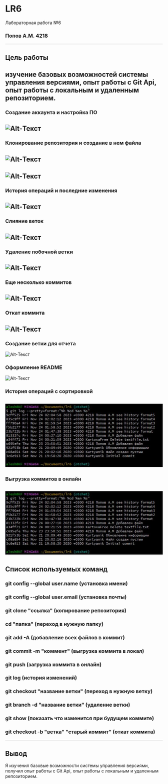 # LR6
Лабораторная работа №6
### Попов А.М. 4218
---------
## Цель работы
изучение базовых возможностей системы управления версиями, опыт работы с Git Api, опыт работы с локальным и удаленным репозиторием.
---------
### Создание аккаунта и настройка ПО
![Alt-Текст](https://github.com/KartoxaFree/LR6/blob/otchet/screenshots/s1.jpeg?raw=true "1-4")
---------
### Клонирование репозитория и создание в нем файла
![Alt-Текст](https://github.com/KartoxaFree/LR6/blob/otchet/screenshots/s2.jpeg?raw=true "5")
---------
![Alt-Текст](https://github.com/KartoxaFree/LR6/blob/otchet/screenshots/s3.jpeg?raw=true "6")
---------
### История операций и последние изменения
![Alt-Текст](https://github.com/KartoxaFree/LR6/blob/otchet/screenshots/s5.jpeg?raw=true "7-8")
---------
### Слияние веток
![Alt-Текст](https://github.com/KartoxaFree/LR6/blob/otchet/screenshots/s6.jpeg?raw=true "9")
---------
### Удаление побочной ветки
![Alt-Текст](https://github.com/KartoxaFree/LR6/blob/otchet/screenshots/s7.jpeg?raw=true "10")
---------
### Еще несколько коммитов
![Alt-Текст](https://github.com/KartoxaFree/LR6/blob/otchet/screenshots/s8.jpeg?raw=true "11")
---------
### Откат коммита
![Alt-Текст](https://github.com/KartoxaFree/LR6/blob/otchet/screenshots/s9.jpeg?raw=true "12")
-----------
### Создание ветки для отчета
![Alt-Текст](https://github.com/KartoxaFree/LR6/blob/otchet/screenshots/s10.jpeg?raw=true "13")
### Оформление README
![Alt-Текст](https://github.com/KartoxaFree/LR6/blob/otchet/screenshots/s11.jpeg?raw=true "14")
### История операций с сортировкой
![Alt-Текст](https://github.com/KartoxaFree/LR6/blob/otchet/screenshots/s12.jpeg?raw=true "15")
----------
### Выгрузка коммитов в онлайн
![Alt-Текст](https://github.com/KartoxaFree/LR6/blob/otchet/screenshots/s12.jpeg?raw=true "16")
---------
## Список используемых команд
### git config --global user.name (установка имени)
### git config --global user.email (установка почты)
### git clone "ссылка" (копирование репозитория)
### cd "папка" (переход в нужную папку)
### git add -A (добавление всех файлов в коммит)
### git commit -m "коммент" (выгрузка коммита в локал)
### git push (загрузка коммита в онлайн)
### git log (история изменений)
### git checkout "название ветки" (переход в нужную ветку)
### git branch -d "название ветки" (удаление ветки)
### git show (показать что изменится при будущем коммите)
### git checkout -b "ветка" "старый коммит" (откат коммита)
--------
## Вывод

Я изученил базовые возможности системы управления версиями, получил опыт работы с Git Api, опыт работы с локальным и
удаленным репозиторием. 

